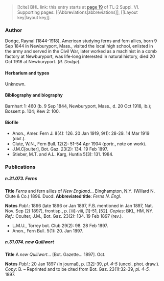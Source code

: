 > [!cite] BHL link: this entry starts at [page 19](https://www.biodiversitylibrary.org/item/103835#page/29/mode/1up) of TL-2 Suppl. VI.
> Supporting pages: [[Abbreviations|abbreviations]], [[Layout key|layout key]].

### Author

Dodge, Raynal (1844-1918), American studying ferns and fern allies, born 9 Sep 1844 in Newburyport, Mass., visited the local high school, enlisted in the army and served in the Civil War, later worked as a machinist in a comb factory at Newburyport, was life-long interested in natural history, died 20 Oct 1918 at Newburyport. (*R. Dodge*).

#### Herbarium and types

Unknown.

#### Bibliography and biography

Barnhart 1: 460 (b. 9 Sep 1844, Newburyport, Mass., d. 20 Oct 1918, ib.); Bossert p. 104; Kew 2: 100.

#### Biofile

- Anon., Amer. Fern J. 8(4): 126. 20 Jan 1919, 9(1): 28-29. 14 Mar 1919 (obit.).
- Clute, W.N., Fern Bull. 12(2): 51-54 Apr 1904 (portr., note on work).
- J.M.C\[oulter\], Bot. Gaz. 23(2): 134. 19 Feb 1897.
- Stieber, M.T. and A.L. Karg, Huntia 5(3): 131. 1984.

### Publications

##### n.31.073. Ferns

**Title**
*Ferns* and fern allies of *New England*... Binghampton, N.Y. (Willard N. Clute & Co.) 1896. Duod.
**Abbreviated title**: *Ferns N. Engl.*

**Notes**
*Publ*.: 1896 (late 1896 or Jan 1897, F.B. mentioned in Jan 1897, Nat. Nov. Sep (2) 1897), frontisp., p. \[iii\]-viii, \[1\]-51, \[52\]. *Copies*: BKL, HM, NY.
*Ref*.: Coulter, J.M., Bot. Gaz. 23(2): 134. 19 Feb 1897 (rev.).
- L.M.U., Torrey bot. Club 29(2): 98. 28 Feb 1897.
- Anon., Fern Bull. 5(1): 20. Jan 1897.

##### n.31.074. new Quillwort

**Title**
A *new Quillwort*... \[Bot. Gazette... 1897\]. Oct.

**Notes**
*Publ*.: 20 Jan 1897 (in journal), p. \[32\]-39, *pl. 4-5* (uncol. phot. draw.). *Copy*: B. – Reprinted and to be cited from Bot. Gaz. 23(1):32-39, *pl. 4-5.* 1897.

